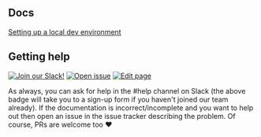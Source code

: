 ## Docs
[Setting up a local dev environment](dev_setup.md)

## Getting help
[![Join our Slack!](https://img.shields.io/badge/slack-join%20us!-e01563.svg)](http://slack.evabot.io)
[![Open issue](https://img.shields.io/badge/report-issue-yellow.svg)](https://github.com/macaullyjames/evabot/issues/new)
[![Edit page](https://img.shields.io/badge/edit-page-lightgrey.svg)](https://github.com/macaullyjames/evabot/edit/master/README.md)

As always, you can ask for help in the #help channel on Slack (the above badge
will take you to a sign-up form if you haven't joined our team already). If
the documentation is incorrect/incomplete and you want to help out then open an
issue in the issue tracker describing the problem. Of course, PRs are welcome
too ❤️
